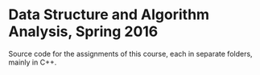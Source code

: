 # Data Structure and Algorithm Analysis, Spring 2016
Source code for the assignments of this course, each in separate folders, mainly in C++.
